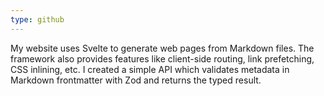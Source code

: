 ```yaml
---
type: github
---
```

My website uses Svelte to generate web pages from Markdown files. The framework
also provides features like client-side routing, link prefetching, CSS
inlining, etc. I created a simple API which validates metadata in Markdown
frontmatter with Zod and returns the typed result.
